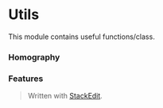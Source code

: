 # Utils
This module contains useful functions/class.

### Homography

### Features

> Written with [StackEdit](https://stackedit.io/).
